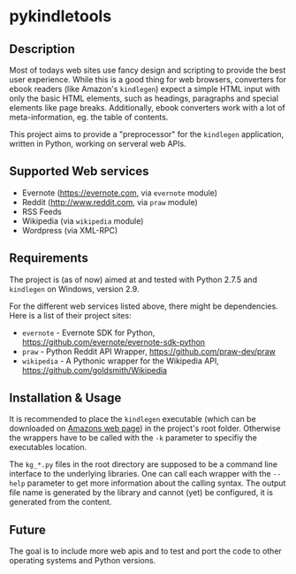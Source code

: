 pykindletools
=============

Description
-----------
Most of todays web sites use fancy design and scripting to provide the best user experience. While this is a good thing for web browsers, converters for ebook readers (like Amazon's `kindlegen`) expect a simple HTML input with only the basic HTML elements, such as headings, paragraphs and special elements like page breaks. 
Additionally, ebook converters work with a lot of meta-information, eg. the table of contents.

This project aims to provide a "preprocessor" for the `kindlegen` application, written in Python, working on serveral web APIs.

Supported Web services
----------------------
 * Evernote (https://evernote.com, via `evernote` module)
 * Reddit (http://www.reddit.com, via `praw` module)
 * RSS Feeds
 * Wikipedia (via `wikipedia` module)
 * Wordpress (via XML-RPC)

Requirements
------------
The project is (as of now) aimed at and tested with Python 2.7.5 and `kindlegen` on Windows, version 2.9.

For the different web services listed above, there might be dependencies. Here is a list of their project sites:
 * `evernote` - Evernote SDK for Python, https://github.com/evernote/evernote-sdk-python
 * `praw` - Python Reddit API Wrapper, https://github.com/praw-dev/praw
 * `wikipedia` - A Pythonic wrapper for the Wikipedia API, https://github.com/goldsmith/Wikipedia
 
Installation & Usage
--------------------
It is recommended to place the `kindlegen` executable (which can be downloaded on [Amazons web page](http://www.amazon.com/gp/feature.html?ie=UTF8&docId=1000765211)) in the project's root folder. Otherwise the wrappers have to be called with the `-k` parameter to specifiy the executables location.

The `kg_*.py` files in the root directory are supposed to be a command line interface to the underlying libraries. One can call each wrapper with the `--help` parameter to get more information about the calling syntax.
The output file name is generated by the library and cannot (yet) be configured, it is generated from the content.

Future
------
The goal is to include more web apis and to test and port the code to other operating systems and Python versions.
